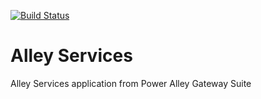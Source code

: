 [![Build Status](https://travis-ci.org/PowerMeMobile/alley_services.svg?branch=master)](https://travis-ci.org/PowerMeMobile/alley_services)

# Alley Services

Alley Services application from Power Alley Gateway Suite
